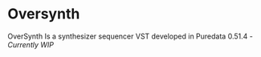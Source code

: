 # Oversynth
OverSynth Is a synthesizer sequencer VST developed in Puredata 0.51.4 - *Currently WIP*
